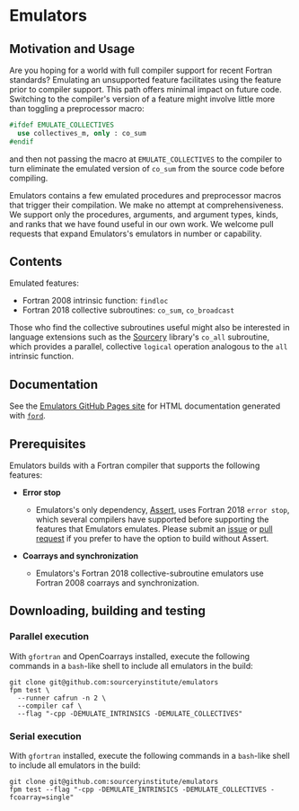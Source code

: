 Emulators
=========

Motivation and Usage
--------------------

Are you hoping for a world with full compiler support for recent Fortran
standards?  Emulating an unsupported feature facilitates using the feature prior
to compiler support.  This path offers minimal impact on future code. Switching
to the compiler's version of a feature might involve little more than toggling a
preprocessor macro:
```fortran
#ifdef EMULATE_COLLECTIVES
  use collectives_m, only : co_sum
#endif
```
and then not passing the macro at `EMULATE_COLLECTIVES` to the compiler to
turn eliminate the emulated version of `co_sum` from the source code before
compiling.

Emulators contains a few emulated procedures and preprocessor macros that
trigger their compilation.  We make no attempt at comprehensiveness. 
We support only the procedures, arguments, and argument types, kinds, 
and ranks that we have found useful in our own work.  We welcome pull 
requests that expand Emulators's emulators in number or capability.

Contents
--------
Emulated features:
* Fortran 2008 intrinsic function: `findloc`
* Fortran 2018 collective subroutines: `co_sum`, `co_broadcast`

Those who find the collective subroutines useful might also be interested
in language extensions such as the [Sourcery] library's `co_all` subroutine,
which provides a parallel, collective `logical` operation analogous to the
`all` intrinsic function.

Documentation
-------------
See the [Emulators GitHub Pages site] for HTML documentation generated with [`ford`].

Prerequisites
-------------
Emulators builds with a Fortran compiler that supports the following features:

* **Error stop**
   - Emulators's only dependency, [Assert], uses Fortran 2018 `error stop`,
     which several compilers have supported before supporting the features
     that Emulators emulates.  Please submit an [issue] or [pull request]
     if you prefer to have the option to build without Assert.

* **Coarrays and synchronization**
   - Emulators's Fortran 2018 collective-subroutine emulators use Fortran 2008
     coarrays and synchronization.

Downloading, building and testing
---------------------------------
### Parallel execution
With `gfortran` and OpenCoarrays installed, execute the following commands in
a `bash`-like shell to include all emulators in the build:
```
git clone git@github.com:sourceryinstitute/emulators
fpm test \
  --runner cafrun -n 2 \
  --compiler caf \
  --flag "-cpp -DEMULATE_INTRINSICS -DEMULATE_COLLECTIVES"
```

### Serial execution
With `gfortran` installed, execute the following commands in
a `bash`-like shell to include all emulators in the build:
```
git clone git@github.com:sourceryinstitute/emulators
fpm test --flag "-cpp -DEMULATE_INTRINSICS -DEMULATE_COLLECTIVES -fcoarray=single"
```

[Sourcery]: https://github.com/sourceryinstitute/sourcery
[Assert]: https://github.com/sourceryinstitute/assert
[issue]: https://github.com/sourceryinstitute/hope/issues
[pull request]: https://github.com/sourceryinstitute/hope/pulls
[fpm]: https://github.com/fortran-lang/fpm
[Emulators GitHub Pages site]: http://sourceryinstitute.github.io/emulators/
[`ford`]: https://github.com/Fortran-FOSS-Programmers/ford
